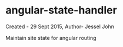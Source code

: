 # angular-state-handler
Created - 29 Sept 2015,
Author- Jessel John

Maintain site state for angular routing
